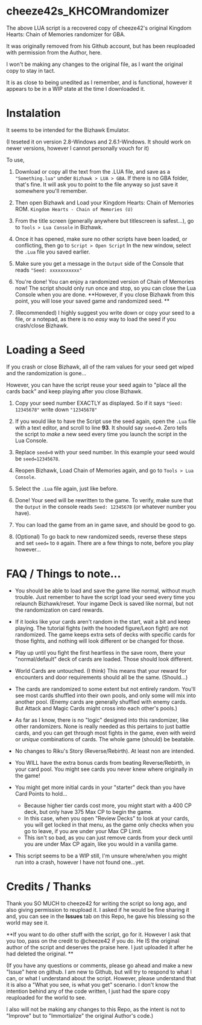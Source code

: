 # cheeze42s_KHCOMrandomizer
The above LUA script is a recovered copy of cheeze42's original Kingdom Hearts: Chain of Memories randomizer for GBA.

It was originally removed from his Github account, but has been reuploaded with permission from the Author, here.

I won't be making any changes to the original file, as I want the original copy to stay in tact. 

It is as close to being unedited as I remember, and is functional, however it appears to be in a WIP state at the time I downloaded it.

# Instalation 

It seems to be intended for the Bizhawk Emulator. 

(I teseted it on version 2.8-Windows and 2.6.1-Windows. It should work on newer versions, however I cannot personally vouch for it)

To use, 

1. Download or copy all the text from the .LUA file, and save as a `"Something.lua"` under `Bizhawk > LUA > GBA`.
  If there is no GBA folder, that's fine. It will ask you to point to the file anyway so just save it somewhere you'll remember.

2. Then open Bizhawk and Load your Kingdom Hearts: Chain of Memories ROM. `Kingdom Hearts - Chain of Memories (U)`

3. From the title screen (generally anywhere but titlescreen is safest...), go to `Tools > Lua Console` in Bizhawk.

4. Once it has opened, make sure no other scripts have been loaded, or conflicting, then go to `Script > Open Script` 
  In the new window, select the `.Lua` file you saved earlier. 
  
5. Make sure you get a message in the `Output` side of the Console that reads `"Seed: xxxxxxxxxxx"`

6. You're done! You can enjoy a randomized version of Chain of Memories now! The script should only run once and stop, so you can close the Lua Console when you are done. **However, if you close Bizhawk from this point, you will lose your saved game and randomized seed. **

7. (Recommended) I highly suggest you write down or copy your seed to a file, or a notepad, as there is no *easy* way to load the seed if you crash/close Bizhawk.

# Loading a Seed 

If you crash or close Bizhawk, all of the ram values for your seed get wiped and the randomization is gone...

However, you can have the script reuse your seed again to "place all the cards back" and keep playing after you close Bizhawk. 

1. Copy your seed number EXACTLY as displayed. So if it says `"Seed: 12345678"` write down `"12345678"`

2. If you would like to have the Script use the seed again, open the `.Lua` file with a text editor, and scroll to line **93**.
  It should say `seed=0`. Zero tells the script to *make* a new seed every time you launch the script in the Lua Console. 
  
3. Replace `seed=0` with your seed number. In this example your seed would be `seed=12345678`.

4. Reopen Bizhawk, Load Chain of Memories again, and go to `Tools > Lua Console`.

5. Select the `.Lua` file again, just like before.

6. Done! Your seed will be rewritten to the game. To verify, make sure that the `Output` in the console reads `Seed: 12345678` (or whatever number you have).

7. You can load the game from an in game save, and should be good to go. 

8. (Optional) To go back to new randomized seeds, reverse these steps and set `seed=` to `0` again. 
There are a few things to note, before you play however...

# FAQ / Things to note...

* You should be able to load and save the game like normal, without much trouble. Just remember to have the script load your seed every time you relaunch Bizhawk/reset. Your ingame Deck is saved like normal, but not the randomization on card rewards. 

* If it looks like your cards aren't random in the start, wait a bit and keep playing. The tutorial fights (with the hooded figure/Leon fight) are not randomized. The game keeps extra sets of decks with specific cards for those fights, and nothing will look different or be changed for those.

* Play up until you fight the first heartless in the save room, there your "normal/default" deck of cards are loaded. Those should look different.

* World Cards are untouched. (I think)
  This means that your reward for encounters and door requirements should all be the same. (Should...)
  
* The cards are randomized to some extent but not entirely random. You'll see most cards shuffled into their own pools, and only some will mix into another pool. (Enemy cards are generally shuffled with enemy cards. But Attack and Magic Cards might cross into each other's pools.)

* As far as I know, there is no "logic" designed into this randomizer, like other randomizers. None is really needed as this pertains to just battle cards, and you can get through most fights in the game, even with weird or *unique* combinations of cards. The whole game (should) be beatable. 

* No changes to Riku's Story (Reverse/Rebirth). At least non are intended. 

* You WILL have the extra bonus cards from beating Reverse/Rebirth, in your card pool. You might see cards you never knew where originally in the game!

* You might get more initial cards in your "starter" deck than you have Card Points to hold...
  * Because higher tier cards cost more, you might start with a 400 CP deck, but only have 375 Max CP to begin the game.
  * In this case, when you open "Review Decks" to look at your cards, you will get locked in that menu, as the game only checks when you go to leave, if you are under your Max CP Limit. 
  * This isn't so bad, as you can just remove cards from your deck until you are under Max CP again, like you would in a vanilla game.
  
* This script seems to be a WIP still, I'm unsure where/when you might run into a crash, however I have not found one...yet. 

# Credits / Thanks

Thank you SO MUCH to cheeze42 for writing the script so long ago, and also giving permission to reupload it. 
I asked if he would be fine sharing it and, you can see in the **Issues** tab on this Repo, he gave his blessing so the world may see it. 

**If you want to do other stuff with the script, go for it. However I ask that you too, pass on the credit to @cheeze42 if you do. 
He IS the original author of the script and deserves the praise here. I just uploaded it after he had deleted the original. ** 

(If you have any questions or comments, please go ahead and make a new "Issue" here on github. I am new to Github, but will try to respond to what I can, or what I understand about the script. However, please understand that it is also a "What you see, is what you get" scenario. I don't know the intention behind any of the code written, I just had the spare copy reuploaded for the world to see.

I also will not be making any changes to this Repo, as the intent is not to "Improve" but to "Immortialize" the original Author's code.) 


